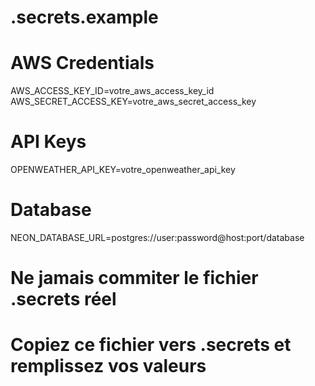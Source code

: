 # .secrets.example
# AWS Credentials
AWS_ACCESS_KEY_ID=votre_aws_access_key_id
AWS_SECRET_ACCESS_KEY=votre_aws_secret_access_key

# API Keys
OPENWEATHER_API_KEY=votre_openweather_api_key

# Database
NEON_DATABASE_URL=postgres://user:password@host:port/database

# Ne jamais commiter le fichier .secrets réel
# Copiez ce fichier vers .secrets et remplissez vos valeurs